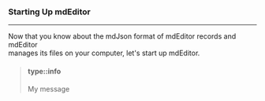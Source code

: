 ### Starting Up mdEditor
---
Now that you know about the mdJson format of mdEditor records and mdEditor <br> manages its files on your computer, let's start up mdEditor.  

> #### type::info
>
> My message